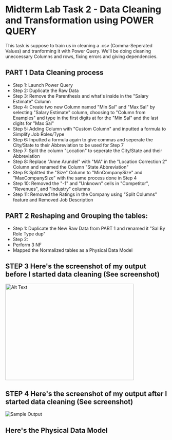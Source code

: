 # Midterm Lab Task 2 - Data Cleaning and Transformation using POWER QUERY
This task is suppose to train us in cleaning a .csv (Comma-Seperated Values) and tranforming it with Power Query. We'll be doing cleaning uneccessary Columns and rows, fixing errors and giving dependencies.

## PART 1 Data Cleaning process
- Step 1: Launch Power Query
- Step 2: Duplicate the Raw Data
- Step 3: Remove the Parenthesis and what's inside in the "Salary Estimate" Column
- Step 4: Create two new Column named "Min Sal" and "Max Sal" by selecting "Salary Estimate" column, choosing to "Column from Examples" and type in the first digits at for the "Min Sal" and the last digits for "Max Sal" 
- Step 5: Adding Column with "Custom Column" and inputted a formula to Simplify Job Roles/Type
- Step 6: Inputted a formula again to give commas and seperate the City/State to their Abbreviation to be used for Step 7
- Step 7: Split the column "Location" to seperate the City/State and their Abbreviation
- Step 8: Replace "Anne Arundel" with "MA" in the "Location Correction 2" Column and renamed the Column "State Abbreviation"
- Step 9: Splitted the "Size" Column to "MinCompanySize" and "MaxCompanySize" with the same process done in Step 4
- Step 10: Removed the "-1" and "Unknown" cells in "Competitor", "Revenues", and "Industry" columns
- Step 11: Removed the Ratings in the Company using "Split Columns" feature and Removed Job Description

## PART 2 Reshaping and Grouping the tables: 
- Step 1: Duplicate the New Raw Data from PART 1 and renamed it "Sal By Role Type dup"
- Step 2: 
- Perform 3 NF
- Mapped the Normalized tables as a Physical Data Model
## STEP 3 Here's the screenshot of my output before I started data cleaning (See screenshot)
<img src="images/1.JPG" alt="Alt Text" width="400" height="300">

## STEP 4 Here's the screenshot of my output after I started data cleaning (See screenshot)
![Sample Output](images/1.JPG)
## Here's the Physical Data Model
